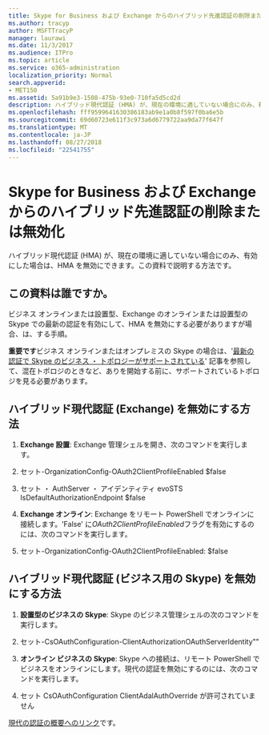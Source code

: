 ```yaml
---
title: Skype for Business および Exchange からのハイブリッド先進認証の削除または無効化
ms.author: tracyp
author: MSFTTracyP
manager: laurawi
ms.date: 11/3/2017
ms.audience: ITPro
ms.topic: article
ms.service: o365-administration
localization_priority: Normal
search.appverid:
- MET150
ms.assetid: 5a91b9e3-1508-475b-93e0-710fa5d5cd2d
description: ハイブリッド現代認証 (HMA) が、現在の環境に適していない場合にのみ、有効にした場合は、HMA を無効にできます。この資料で説明する方法です。
ms.openlocfilehash: fff9599641630386183ab9e1a0b8f597f0ba6e5b
ms.sourcegitcommit: 69d60723e611f3c973a6d6779722aa9da77f647f
ms.translationtype: MT
ms.contentlocale: ja-JP
ms.lasthandoff: 08/27/2018
ms.locfileid: "22541755"
---
```

# <a name="removing-or-disabling-hybrid-modern-authentication-from-skype-for-business-and-exchange"></a>Skype for Business および Exchange からのハイブリッド先進認証の削除または無効化

ハイブリッド現代認証 (HMA) が、現在の環境に適していない場合にのみ、有効にした場合は、HMA を無効にできます。この資料で説明する方法です。
  
## <a name="who-is-this-article-for"></a>この資料は誰ですか。

ビジネス オンラインまたは設置型、Exchange のオンラインまたは設置型の Skype での最新の認証を有効にして、HMA を無効にする必要がありますが場合、は、する手順。
  
 **重要です**ビジネス オンラインまたはオンプレミスの Skype の場合は、'[最新の認証で Skype のビジネス ・ トポロジーがサポートされている](https://technet.microsoft.com/en-us/library/mt803262.aspx)' 記事を参照して、混在トポロジのときなど、ありを開始する前に、サポートされているトポロジを見る必要があります。
  
## <a name="how-to-disable-hybrid-modern-authentication-exchange"></a>ハイブリッド現代認証 (Exchange) を無効にする方法

1. **Exchange 設置**: Exchange 管理シェルを開き、次のコマンドを実行します。 
    
1. セット-OrganizationConfig-OAuth2ClientProfileEnabled $false
    
2. セット ・ AuthServer ・ アイデンティティ evoSTS IsDefaultAuthorizationEndpoint $false
    
2. **Exchange オンライン**: Exchange をリモート PowerShell でオンラインに接続します。'False' に*OAuth2ClientProfileEnabled*フラグを有効にするのには、次のコマンドを実行します。 
    
1. セット-OrganizationConfig-OAuth2ClientProfileEnabled: $false
    
## <a name="how-to-disable-hybrid-modern-authentication-skype-for-business"></a>ハイブリッド現代認証 (ビジネス用の Skype) を無効にする方法

1. **設置型のビジネスの Skype**: Skype のビジネス管理シェルの次のコマンドを実行します。
    
1. セット-CsOAuthConfiguration-ClientAuthorizationOAuthServerIdentity""
    
2. **オンライン ビジネスの Skype**: Skype への接続は、リモート PowerShell でビジネスをオンラインにします。現代の認証を無効にするのには、次のコマンドを実行します。 
    
1. セット CsOAuthConfiguration ClientAdalAuthOverride が許可されていません
    
[現代の認証の概要へのリンク](hybrid-modern-auth-overview.md)です。 
  

